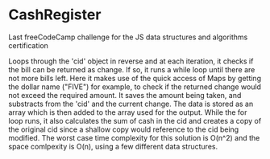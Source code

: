 # CashRegister
Last freeCodeCamp challenge for the JS data structures and algorithms certification

Loops through the 'cid' object in reverse and at each iteration, it checks if the bill can be returned as change. If so, it runs a while loop until there are not more bills left. Here it makes use of the quick access of Maps by getting the dollar name ("FIVE") for example, to check if the returned change would not exceed the required amount. It saves the amount being taken, and substracts from the 'cid' and the current change. The data is stored as an array which is then added to the array used for the output. While the for loop runs, it also calculates the sum of cash in the cid and creates a copy of the original cid since a shallow copy would reference to the cid being modified. The worst case time complexity for this solution is O(n^2) and the space comlpexity is O(n), using a few different data structures. 
